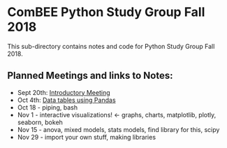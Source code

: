 # ComBEE Python Study Group Fall 2018

This sub-directory contains notes and code for Python Study Group Fall 2018. 

## Planned Meetings and links to Notes:  
 * Sept 20th: [Introductory Meeting](2018-09-20.md)
 * Oct 4th: [Data tables using Pandas](2018-10-04.md)
 * Oct 18 - piping, bash
 * Nov 1 - interactive visualizations! <- graphs, charts, matplotlib, plotly, seaborn, bokeh
 * Nov 15 - anova, mixed models, stats models, find library for this, scipy
 * Nov 29 - import your own stuff, making libraries 
